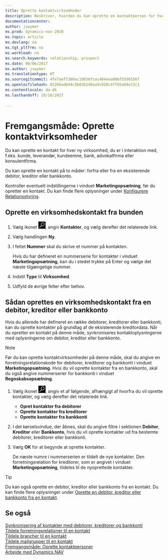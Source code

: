```yaml
---
title: Oprette kontaktvirksomheder
description: Beskriver, hvordan du kan oprette en kontaktperson for hver ny virksomhed eller potentielle virksomhed, du arbejder sammen med eller har en relation til.
documentationcenter: 
author: jswymer
ms.prod: dynamics-nav-2018
ms.topic: article
ms.devlang: na
ms.tgt_pltfrm: na
ms.workload: na
ms.search.keywords: relationship, prospect
ms.date: 06/06/2017
ms.author: jswymer
ms.translationtype: HT
ms.sourcegitcommit: 4fefaef7380ac10836fcac404eea006f55d8556f
ms.openlocfilehash: 02269adb44c5b036140aa9c920c4ffb5a64e13c1
ms.contentlocale: da-dk
ms.lasthandoff: 10/16/2017

---
```

# <a name="how-to-create-contact-companies"></a>Fremgangsmåde: Oprette kontaktvirksomheder
Du kan oprette en kontakt for hver ny virksomhed, du er i interaktion med, f.eks. kunde, leverandør, kundeemne, bank, advokatfirma eller konsulentfirma.

Du kan oprette en kontakt på to måder: forfra eller fra en eksisterende debitor, kreditor eller bankkonto.

Kontroller eventuelt indstillingerne i vinduet **Marketingopsætning**, før du opretter en kontakt. Du kan finde flere oplysninger under [Konfigurere Relationsstyring](marketing-setup-marketing.md).

## <a name="create-a-company-contact-from-scratch"></a>Oprette en virksomhedskontakt fra bunden
1. Vælg ikonet ![Søg efter side eller rapport](media/ui-search/search_small.png "Ikonet Søg efter side eller rapport"), angiv **Kontakter**, og vælg derefter det relaterede link.
2. Vælg handlingen **Ny**.
3. I feltet **Nummer** skal du skrive et nummer på kontakten.

    Hvis du har defineret en nummerserie for kontakter i vinduet **Marketingopsætning**, kan du i stedet trykke på Enter og vælge det næste tilgængelige nummer.  
4. Indstil **Type** til **Virksomhed**.
5. Udfyld de øvrige felter efter behov.

## <a name="to-create-a-company-contact-from-a-customer-vendor-or-bank-account"></a>Sådan oprettes en virksomhedskontakt fra en debitor, kreditor eller bankkonto
Hvis du allerede har defineret en række debitorer, kreditorer eller bankkonti, kan du oprette kontakter på grundlag af de eksisterende kreditordata. Når du opretter en kontakt på denne måde, synkroniseres kontaktoplysningerne med oplysningerne om debitor, kreditor eller bankkonto.

> [!NOTE]  
>   Før du kan oprette kontaktvirksomheder på denne måde, skal du angive en forretningsrelationskode for debitorer, kreditorer og bankkonti i vinduet **Marketingopsætning**. Hvis du vil oprette kontakter fra en bankkonto, skal du også angive nummerserier for bankkonti i vinduet **Regnskabsopsætning**.

1. Vælg ikonet ![Søg efter side eller rapport](media/ui-search/search_small.png "Ikonet Søg efter side eller rapport"), angiv et af følgende, afhængigt af hvorfra du vil oprette kontakter, og vælg derefter det relaterede link.
   * **Opret kontakter fra debitorer**
   * **Oprette kontakter fra kreditorer**
   * **Oprette kontakter fra bankkonti**
2. I det kørselsvindue, der åbnes, skal du angive filtre i sektionen **Debitor**, **Kreditor** eller **Bankkonto**, hvis du vil oprette kontakter ud fra bestemte debitorer, kreditorer eller bankkonti.
3. Vælg **OK** for at begynde at oprette kontakter.

    De næste numre i nummerserien er tildelt de nye kontakter. Den forretningsrelation for kreditorer, som er angivet i vinduet **Marketingopsætning**, tildeles til de nyoprettede kontakter.

> [!TIP]  
>   Du kan også oprette en debitor, kreditor eller bankkonto fra en kontakt. Du kan finde flere oplysninger under [Oprette en debitor, kreditor eller bankkonto fra en kontakt](marketing-how-create-contacts-new-customers-vendors-bank-accounts.md).

## <a name="see-also"></a>Se også
[Synkronisering af kontakter med debitorer, kreditorer og bankkonti](marketing-synchronize-contacts-customers-vendors-bank-accounts.md)  
[Tildele forretningsrelationer til en kontakt](marketing-business-relations.md#AssignBusRelContact)  
[Tildele brancher til en kontakt](marketing-industry-groups.md#AssignIndustryGroupContact)  
[Tildele mailgrupper til en kontakt](marketing-mailing-groups.md#AssignMailGroupContact)  
[Fremgangsmåde: Oprette kontaktpersoner](marketing-create-contact-persons.md)  
[Arbejde med Dynamics NAV](ui-work-product.md)

